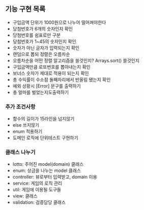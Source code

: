 ## 기능 구현 목록

- 구입금액 단위가 1000원으로 나누어 떨어져야한다
- 당첨번호가 6개의 숫자인지 확인
- 당첨번호를 쉼표로만 구분
- 당첨번호가 1~45의 숫자인지 확인
- 숫자가 아닌 글자가 입력되는지 확인
- 랜덤으로 뽑되 정렬은 오름차순
- 오름차순을 어떤 정렬 알고리즘을 쓸것인지? Arrays.sort() 쓸것인지
- 구입금액만큼 로또번호를 뽑아내는지 확인
- 보너스 숫자가 제대로 적용이 되는지 확인
- 총 수익률이 수소점 둘째자리에서 반올림 됐는지 확인
- 예외 상황시 [Error] 문구를 출력하기 
- 총 얼마를 벌었는지도출력하기

### 추가 조건사항
- 함수의 길이가 15라인을 넘지않기
- else 쓰지않기
- enum 적용하기
- 도메인 로직에 단위테스트 구현하기

### 클래스 나누기
- lotto: 주어진 model(domain) 클래스
- enum: 상금을 나누는 model 클래스
- controller: 뷰로부터 입력받고, domain 이용 
- service: 게임의 로직 관리
- util: 게임에 이용될 도구들
- view: 클래스
- validation: 검증담당 클래스